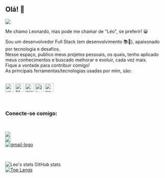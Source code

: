  ## Olá! 👋<br>


 
![](https://komarev.com/ghpvc/?username=leosantosdev-github-username&color=lightgray)


Me chamo Leonardo, mas pode me chamar de "Léo", se preferir! :grinning:

Sou um desenvolvedor Full Stack (em desenvolvimento 📚📝), apaixonado por tecnologia e desafios.<br>
Nesse espaço, publico meus projetos pessoais, os quais, tenho aplicado meus conhecimentos e buscado melhorar e evoluir, cada vez mais.<br>
Fique a vontade para contribuir comigo!<br>
As principais ferramentas/tecnologias usadas por mim, são: <br><br>

<img src="https://i.pinimg.com/originals/00/f4/05/00f40564d281eee8dbb931024b8e6975.png" alt="vscode-logo" width="27px" /> <img src="https://www.delphitools.info/wp-content/uploads/2012/02/HTML5_Badge_512-300x300.png" alt="html-logo" width="27px" /> <img 
src="https://cdn1.iconfinder.com/data/icons/logotypes/32/badge-css-3-512.png" alt="css-logo" width="27px" /> <img src="https://seeklogo.com/images/J/javascript-js-logo-2949701702-seeklogo.com.png" alt="js-logo" width="27px" /> <img src="https://www.ictdemy.com/images/5728/nodejs_logo.png" alt="node-logo" width="27px" />

<br>

<h3>Conecte-se comigo:</h3>
<br>
<p> 
 <a href="https://www.linkedin.com/in/leonardo-dos-santos-87a603298"/>
  <img src="https://img.shields.io/badge/LinkedIn-0077B5?style=for-the-badge&logo=linkedin&logoColor=white" />     
 </a><br>
  <a href="https://app.netlify.com/teams/dossantosleonardo-dev/overview" /> 
    <img src="https://img.shields.io/badge/Netlify-00C7B7?style=for-the-badge&logo=netlify&logoColor=white" /> 
  </a><br>
  <a href="mailto:dossantosleonardo.dev@gmail.com?subject=Questions" /> 
  <img src="https://img.shields.io/badge/Gmail-D14836?style=for-the-badge&logo=gmail&logoColor=white" alt="gmail-logo" /> 
    <a/>
  </p>

<br>

![Leo's stats GitHub stats](https://github-readme-stats.vercel.app/api?username=leosantosdev&show_icons=true&theme=transparent) 
<br>
[![Top Langs](https://github-readme-stats.vercel.app/api/top-langs/?username=leosantosdev&layout=donut&theme=transparent)](https://github.com/anuraghazra/github-readme-stats)


